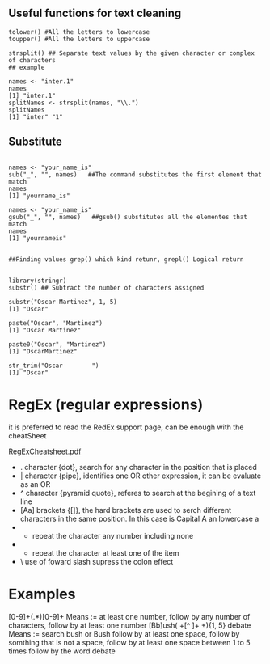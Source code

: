 ## Useful functions for text cleaning

```{R}
tolower() #All the letters to lowercase
toupper() #All the letters to uppercase

strsplit() ## Separate text values by the given character or complex of characters
## example

names <- "inter.1"
names
[1] "inter.1"
splitNames <- strsplit(names, "\\.")
splitNames
[1] "inter" "1"
```

## Substitute
```{R}

names <- "your_name_is"
sub("_", "", names)   ##The command substitutes the first element that match
names
[1] "yourname_is"

names <- "your_name_is"
gsub("_", "", names)   ##gsub() substitutes all the elementes that match
names
[1] "yournameis"


##Finding values grep() which kind retunr, grepl() Logical return


library(stringr)
substr() ## Subtract the number of characters assigned

substr("Oscar Martinez", 1, 5)
[1] "Oscar"

paste("Oscar", "Martinez")
[1] "Oscar Martinez"

paste0("Oscar", "Martinez")
[1] "OscarMartinez"

str_trim("Oscar        ")
[1] "Oscar" 
```


# RegEx (regular expressions)
it is preferred to read the RedEx support page, can be enough with the cheatSheet

[RegExCheatsheet.pdf](https://www.rstudio.com/wp-content/uploads/2016/09/RegExCheatsheet.pdf)

- . character {dot}, search for any character in the position that is placed
- | character {pipe}, identifies one OR other expression, it can be evaluate as an OR
- ^ character {pyramid quote}, referes to search at the begining of a text line
- [Aa] brackets {[]}, the hard brackets are used to serch different characters in the same position. In this case is Capital A an lowercase a
- * repeat the character any number including none
- + repeat the character at least one of the item
- \ use of foward slash supress the colon effect


# Examples

[0-9]+(.*)[0-9]+ Means := at least one number, follow by any number of characters, follow by at least one number
[Bb]ush( +[^ ]+ +){1, 5} debate Means := search bush or Bush follow by at least one space, follow by somthing that is not a space, follow by at least one space between 1 to 5 times follow by the word debate


